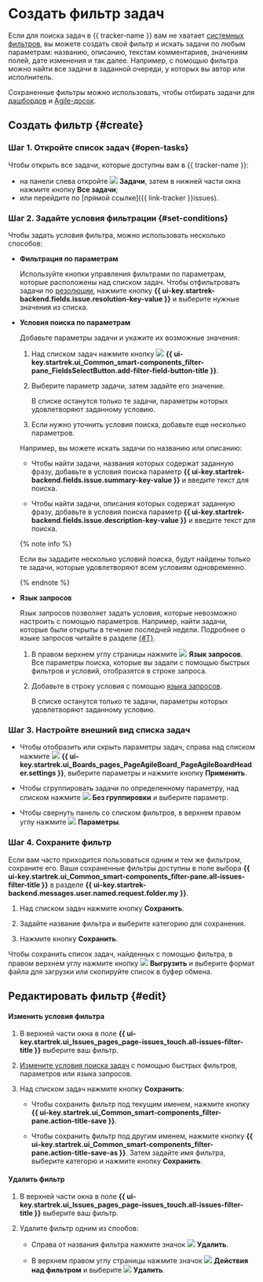 # Создать фильтр задач

Если для поиска задач в {{ tracker-name }} вам не хватает [системных фильтров](default-filters.md), вы можете создать свой фильтр и искать задачи по любым параметрам: названию, описанию, текстам комментариев, значениям полей, дате изменения и так далее. Например, с помощью фильтра можно найти все задачи в заданной очереди, у которых вы автор или исполнитель.

Сохраненные фильтры можно использовать, чтобы отбирать задачи для [дашбордов](dashboard.md) и [Agile-досок](../manager/create-agile-board.md).

## Создать фильтр {#create}

### Шаг 1. Откройте список задач {#open-tasks}

Чтобы открыть все задачи, которые доступны вам в {{ tracker-name }}: 

* на панели слева откройте ![](../../_assets/tracker/svg/tasks.svg) **Задачи**, затем в нижней части окна нажмите кнопку **Все задачи**;
* или перейдите по [прямой ссылке]({{ link-tracker }}issues).

### Шаг 2. Задайте условия фильтрации {#set-conditions}

Чтобы задать условия фильтра, можно использовать несколько способов:

- **Фильтрация по параметрам**

    Используйте кнопки управления фильтрами по параметрам, которые расположены над списком задач. Чтобы отфильтровать задачи по [резолюции](../manager/create-resolution.md), нажмите кнопку **{{ ui-key.startrek-backend.fields.issue.resolution-key-value }}** и выберите нужные значения из списка.


- **Условия поиска по параметрам**

    Добавьте параметры задачи и укажите их возможные значения:

    1. Над списком задач нажмите кнопку ![](../../_assets/tracker/svg/add-filter.svg) **{{ ui-key.startrek.ui_Common_smart-components_filter-pane_FieldsSelectButton.add-filter-field-button-title }}**.

    1. Выберите параметр задачи, затем задайте его значение. 

        В списке останутся только те задачи, параметры которых удовлетворяют заданному условию.
    1. Если нужно уточнить условия поиска, добавьте еще несколько параметров.

    Например, вы можете искать задачи по названию или описанию: 

    - Чтобы найти задачи, названия которых содержат заданную фразу, добавьте в условия поиска параметр **{{ ui-key.startrek-backend.fields.issue.summary-key-value }}** и введите текст для поиска.

    - Чтобы найти задачи, описания которых содержат заданную фразу, добавьте в условия поиска параметр **{{ ui-key.startrek-backend.fields.issue.description-key-value }}** и введите текст для поиска.


    {% note info %}

    Если вы зададите несколько условий поиска, будут найдены только те задачи, которые удовлетворяют всем условиям одновременно.

    {% endnote %}

- **Язык запросов**

    Язык запросов позволяет задать условия, которые невозможно настроить с помощью параметров. Например, найти задачи, которые были открыты в течение последней недели. Подробнее о языке запросов читайте в разделе [{#T}](query-filter.md).

    1. В правом верхнем углу страницы нажмите ![](../../_assets/tracker/svg/query-language.svg) **Язык запросов**. Все параметры поиска, которые вы задали с помощью быстрых фильтров и условий, отобразятся в строке запроса.

    1. Добавьте в строку условия с помощью [языка запросов](query-filter.md).

        В списке останутся только те задачи, параметры которых удовлетворяют заданному условию.

### Шаг 3. Настройте внешний вид списка задач

- Чтобы отобразить или скрыть параметры задач, справа над списком нажмите ![](../../_assets/tracker/svg/list-settings.svg) **{{ ui-key.startrek.ui_Boards_pages_PageAgileBoard_PageAgileBoardHeader.settings }}**, выберите параметры и нажмите кнопку **Применить**.

- Чтобы сгруппировать задачи по определенному параметру, над списком нажмите ![](../../_assets/tracker/svg/group.svg) **Без группировки** и выберите параметр.

- Чтобы свернуть панель со списком фильтров, в верхнем правом углу нажмите ![](../../_assets/tracker/svg/icon-parameters.svg) **Параметры**. 

### Шаг 4. Сохраните фильтр

Если вам часто приходится пользоваться одним и тем же фильтром, сохраните его. Ваши сохраненные фильтры доступны в поле выбора **{{ ui-key.startrek.ui_Common_smart-components_filter-pane.all-issues-filter-title }}** в разделе **{{ ui-key.startrek-backend.messages.user.named.request.folder.my }}**.

1. Над списком задач нажмите кнопку **Сохранить**.

1. Задайте название фильтра и выберите категорию для сохранения.

1. Нажмите кнопку **Сохранить**.

Чтобы сохранить список задач, найденных с помощью фильтра, в правом верхнем углу нажмите кнопку ![](../../_assets/tracker/svg/icon-export-tasks.svg) **Выгрузить** и выберите формат файла для загрузки или скопируйте список в буфер обмена.

## Редактировать фильтр {#edit}

#### Изменить условия фильтра

1. В верхней части окна в поле **{{ ui-key.startrek.ui_Issues_pages_page-issues_touch.all-issues-filter-title }}** выберите ваш фильтр.

1. [Измените условия поиска задач](#set-conditions) с помощью быстрых фильтров, параметров или языка запросов.

1. Над списком задач нажмите кнопку **Сохранить**:

    * Чтобы сохранить фильтр под текущим именем, нажмите кнопку **{{ ui-key.startrek.ui_Common_smart-components_filter-pane.action-title-save }}**.

    * Чтобы сохранить фильтр под другим именем, нажмите кнопку **{{ ui-key.startrek.ui_Common_smart-components_filter-pane.action-title-save-as }}**. Затем задайте имя фильтра, выберите категорю и нажмите кнопку **Сохранить**.


#### Удалить фильтр

1. В верхней части окна в поле **{{ ui-key.startrek.ui_Issues_pages_page-issues_touch.all-issues-filter-title }}** выберите ваш фильтр.

1. Удалите фильтр одним из спообов:

    * Справа от названия фильтра нажмите значок ![](../../_assets/tracker/svg/icon-filter-delete.svg) **Удалить**. 

    * В верхнем правом углу страницы нажмите значок ![](../../_assets/tracker/svg/actions.svg) **Действия над фильтром** и выберите ![](../../_assets/tracker/svg/icon-filter-delete.svg) **Удалить**.